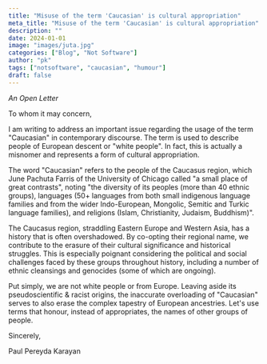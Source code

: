 ```yaml
---
title: "Misuse of the term 'Caucasian' is cultural appropriation"
meta_title: "Misuse of the term 'Caucasian' is cultural appropriation"
description: ""
date: 2024-01-01
image: "images/juta.jpg"
categories: ["Blog", "Not Software"]
author: "pk"
tags: ["notsoftware", "caucasian", "humour"]
draft: false
---
```


*An Open Letter*

To whom it may concern,

I am writing to address an important issue regarding the usage of the term "Caucasian" in contemporary discourse. The term is used to describe people of European descent or "white people". In fact, this is actually a misnomer and represents a form of cultural appropriation.

The word "Caucasian" refers to the people of the Caucasus region, which June Pachuta Farris of the University of Chicago called "a small place of great contrasts", noting "the diversity of its peoples (more than 40 ethnic groups), languages (50+ languages from both small indigenous language families and from the wider Indo-European, Mongolic, Semitic and Turkic language families), and religions (Islam, Christianity, Judaism, Buddhism)". 

The Caucasus region, straddling Eastern Europe and Western Asia, has a history that is often overshadowed. By co-opting their regional name, we contribute to the erasure of their cultural significance and historical struggles. This is especially poignant considering the political and social challenges faced by these groups throughout history, including a number of ethnic cleansings and genocides (some of which are ongoing). 

Put simply, we are not white people or from Europe. Leaving aside its pseudoscientific & racist origins, the inaccurate overloading of "Caucasian" serves to also erase the complex tapestry of European ancestries. Let's use terms that honour, instead of appropriates, the names of other groups of people.

Sincerely,

Paul Pereyda Karayan

